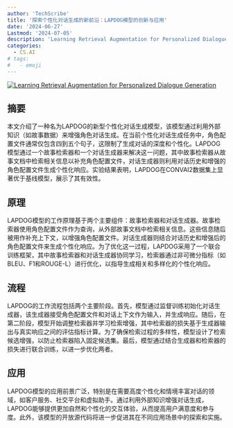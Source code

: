 ```yaml
---
author: 'TechScribe'
title: '探索个性化对话生成的新前沿：LAPDOG模型的创新与应用'
date: '2024-06-27'
Lastmod: '2024-07-05'
description: 'Learning Retrieval Augmentation for Personalized Dialogue Generation'
categories:
  - CS.AI
# tags:
#   - emoji
---
```


[![Learning Retrieval Augmentation for Personalized Dialogue Generation](https://arxiv-research-1301205113.cos.ap-guangzhou.myqcloud.com/images/2406.18847v1.pdf_0.jpg)](https://arxiv.org/abs/2406.18847v1)

## 摘要

本文介绍了一种名为LAPDOG的新型个性化对话生成模型，该模型通过利用外部知识（如故事数据）来增强角色对话生成。在当前个性化对话生成任务中，角色配置文件通常仅包含四到五个句子，这限制了生成对话的深度和个性化。LAPDOG模型通过一个故事检索器和一个对话生成器来解决这一问题，其中故事检索器从故事文档中检索相关信息以补充角色配置文件，对话生成器则利用对话历史和增强的角色配置文件生成个性化响应。实验结果表明，LAPDOG在CONVAI2数据集上显著优于基线模型，展示了其有效性。<!--more-->

## 原理

LAPDOG模型的工作原理基于两个主要组件：故事检索器和对话生成器。故事检索器使用角色配置文件作为查询，从外部故事文档中检索相关信息。这些信息随后被用作补充上下文，以增强角色配置文件。对话生成器则结合对话历史和增强后的角色配置文件来生成个性化响应。为了优化这一过程，LAPDOG采用了一个联合训练框架，其中故事检索器和对话生成器协同学习，检索器通过非可微分指标（如BLEU、F1和ROUGE-L）进行优化，以指导生成相关和多样化的个性化响应。

## 流程

LAPDOG的工作流程包括两个主要阶段。首先，模型通过监督训练初始化对话生成器，该生成器接受角色配置文件和对话上下文作为输入，并生成响应。随后，在第二阶段，模型开始调整检索器并学习检索增强，其中检索器的损失基于生成器输出与真实响应之间的评估指标计算。为了确保检索过程的多样性，模型设计了检索候选增强，以防止检索器陷入固定候选集。最后，模型通过结合生成器和检索器的损失进行联合训练，以进一步优化两者。

## 应用

LAPDOG模型的应用前景广泛，特别是在需要高度个性化和情境丰富对话的领域，如客户服务、社交平台和虚拟助手。通过利用外部知识增强对话生成，LAPDOG能够提供更加自然和个性化的交互体验，从而提高用户满意度和参与度。此外，该模型的开放源代码将进一步促进其在不同应用场景中的探索和实施。